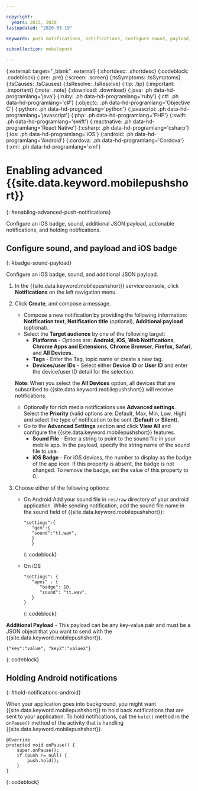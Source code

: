 ```yaml
---

copyright:
  years: 2015, 2020
lastupdated: "2020-03-19"

keywords: push notifications, notifications, configure sound, payload, ios badge, holding android notification

subcollection: mobilepush

---
```


{:external: target="_blank" .external}
{:shortdesc: .shortdesc}
{:codeblock: .codeblock}
{:pre: .pre}
{:screen: .screen}
{:tsSymptoms: .tsSymptoms}
{:tsCauses: .tsCauses}
{:tsResolve: .tsResolve}
{:tip: .tip}
{:important: .important}
{:note: .note}
{:download: .download}
{:java: .ph data-hd-programlang='java'}
{:ruby: .ph data-hd-programlang='ruby'}
{:c#: .ph data-hd-programlang='c#'}
{:objectc: .ph data-hd-programlang='Objective C'}
{:python: .ph data-hd-programlang='python'}
{:javascript: .ph data-hd-programlang='javascript'}
{:php: .ph data-hd-programlang='PHP'}
{:swift: .ph data-hd-programlang='swift'}
{:reactnative: .ph data-hd-programlang='React Native'}
{:csharp: .ph data-hd-programlang='csharp'}
{:ios: .ph data-hd-programlang='iOS'}
{:android: .ph data-hd-programlang='Android'}
{:cordova: .ph data-hd-programlang='Cordova'}
{:xml: .ph data-hd-programlang='xml'}

# Enabling advanced {{site.data.keyword.mobilepushshort}}
{: #enabling-advanced-push-notifications}

Configure an iOS badge, sound, additional JSON payload, actionable notifications, and holding notifications.

## Configure sound, and payload and iOS badge
{: #badge-sound-payload}

Configure an iOS badge, sound, and additional JSON payload.

1. In the {{site.data.keyword.mobilepushshort}} service console, click **Notifications** on the left navigation menu.
1. Click **Create**, and compose a message.
   - Compose a new notification by providing the following information: **Notification text**, **Notification title** (optional), **Additional payload** (optional).
   - Select the **Target audience** by one of the following target:
      - **Platforms** - Options are: **Android**, **iOS**, **Web Notifications**, **Chrome Apps and Extensions**, **Chrome Browser**, **Firefox**, **Safari**, and **All Devices**.
      - **Tags** - Enter the Tag, topic name or create a new tag.
      - **Devices/user IDs** - Select either **Device ID** or **User ID** and enter the device/user ID detail for the selection.

   **Note**: When you select the **All Devices** option, all devices that are subscribed to {{site.data.keyword.mobilepushshort}} will receive notifications.

   - Optionally for rich media notifications use **Advanced settings**. Select the **Priority** (valid options are: Default, Max, Min, Low, High) and select the type of notification to be sent (**Default** or **Silent**).
   - Go to the **Advanced Settings** section and click **View All** and configure the {{site.data.keyword.mobilepushshort}} features. 
      - **Sound File** - Enter a string to point to the sound file in your mobile app. In the payload, specify the string name of the sound file to use.
      - **iOS Badge** - For iOS devices, the number to display as the badge of the app icon. If this property is absent, the badge is not changed. To remove the badge, set the value of this property to 0.
1. Choose either of the following options:	
   - On Android
      Add your sound file in `res/raw` directory of your android application. While sending notification, add the sound file name in the sound field of {{site.data.keyword.mobilepushshort}}:

      ```
      "settings":{
         "gcm":{
         "sound":"tt.wav",
    	 }
    	 }  
      ```
      {: codeblock}	
	
   - On iOS
      ```
      "settings": {
         "apns" : {
            "badge": 10,
            "sound": "tt.wav",
         }
      }
      ``` 
      {: codeblock}

**Additional Payload** - This payload can be any key-value pair and must be a JSON object that you want to send with the {{site.data.keyword.mobilepushshort}}.

```
{"key":"value", "key2":"value2"}
```
{: codeblock}

## Holding Android notifications 
{: #hold-notifications-android}

When your application goes into background, you might want {{site.data.keyword.mobilepushshort}} to hold back notifications that are sent to your application. To hold notifications, call the `hold()` method in the `onPause()` method of the activity that is handling {{site.data.keyword.mobilepushshort}}.

```
@Override
protected void onPause() {
    super.onPause();
    if (push != null) {
        push.hold();
    }
} 
```
{: codeblock}
